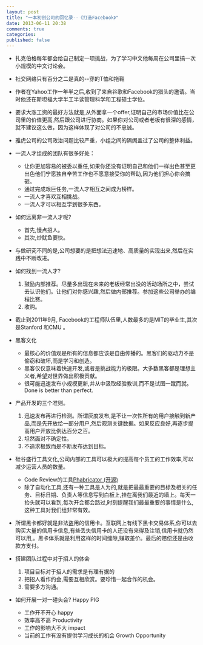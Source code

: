 ```yaml
---
layout: post
title: "一本初创公司的回忆录--《打造Facebook》"
date: 2013-06-11 20:38
comments: true
categories: 
published: false
---
```


- 扎克伯格每年都会给自己制定一项挑战，为了学习中文他每周在公司里搞一次小规模的中文讨论会。
- 社交网络只有百分之二是真的--穿的T恤和拖鞋
- 作者在Yahoo工作一年半之后,收到了来自谷歌和Facebook的猎头的邀请。当时他还在斯坦福大学半工半读管理科学和工程硕士学位。
- 要求大涨工资的最好方法就是,从外面拿一个offer,证明自己的市场价值比在公司里的价值更高,然后跟公司进行协商。如果你对公司或者老板有很深的感情，就不建议这么做，因为这样体现了对公司的不忠诚。
- 雅虎公司的公司政治问题比较严重，小组之间的隔阂盖过了公司的整体利益。
- 一流人才组成的团队有很多好处：
	- 让你更加容易的被委以重任,如果你还没有证明自己和他们一样出色甚至更出色他们宁愿独自辛苦工作也不愿意接受你的帮助,因为他们担心你会搞砸。
	- 通过完成艰巨任务,一流人才相互之间成为榜样。
	- 一流人才喜欢互相挑战。
	- 一流人才可以相互学到很多东西。
- 如何远离非一流人才呢? 
	- 首先,慢点招人。
	- 其次,炒鱿鱼要快。
- 与做研究不同的是,公司想要的是把想法迅速地、高质量的实现出来,然后在实践中不断改进。
- 如何找到一流人才?
	1. 鼓励内部推荐。尽量多出现在未来的老板经常出没的活动场所之中，尝试去认识他们。让他们对你感兴趣,然后做内部推荐。参加这些公司举办的编程比赛。
	2. 收购。
- 截止到2011年9月, Facebook的工程师队伍里,人数最多的是MIT的毕业生,其次是Stanford 和CMU 。
- 黑客文化
	- 最核心的价值观是所有的信息都应该是自由传播的。黑客们的驱动力不是偷窃和破坏,而是学习和创造。
	- 黑客仅仅意味着快速开发,或者是挑战能力的极限。大多数黑客都是理想主义者,希望对世界做出积极贡献。
	- 很可能迅速发布小规模更新,并从中汲取经验教训,而不是试图一蹴而就。Done is better than perfect.

- 产品开发的三个准则。
	1. 迅速发布再进行检测。所谓灰度发布,是不让一次性所有的用户接触到新产品,而是先开放给一部分用户,然后观测关键数据。如果反应良好,再逐步提高用户开放比例达百分之百。
	2. 坦然面对不确定性。
	3. 不追求极致而是不断发布达到目标。
- 硅谷盛行工具文化,公司内部的工具可以极大的提高每个员工的工作效率,可以减少运营人员的数量。
	- Code Review的工具[Phabricator (开源)](http://phabricator.org/)
	- 除了自动化工具,还有一种工具是人为的,就是把最最重要的目标及相关的任务、目标日期、负责人等信息写到白板上,挂在离我们最近的墙上。每天一抬头就可以看到,每次开会都会路过,时刻提醒我们最最重要的事情是什么,这种工具对我们组非常有效。
- 所谓黑卡都好就是非法盗用的信用卡。互联网上有线下黑卡交易体系,你可以去购买大量的信用卡信息,有些丢失信用卡的人还没有来得及注销,信用卡就仍然可以用,。黑卡体系就是利用这样的时间缝隙,赚取差价。最后的赔偿还是由收款方支付。
- 搭建团队过程中对于招人的体会
	1. 项目目标对于招人的需求是有理有据的
	2. 把招人看作约会,需要互相欣赏。要珍惜一起合作的机会。
	3. 需要多方沟通。
- 如何开展一对一碰头会? Happy PIG
	- 工作开不开心 happy
	- 效率高不高 Productivity
	- 工作的影响大不大 impact
	- 当前的工作有没有提供学习成长的机会 Growth Opportunity

